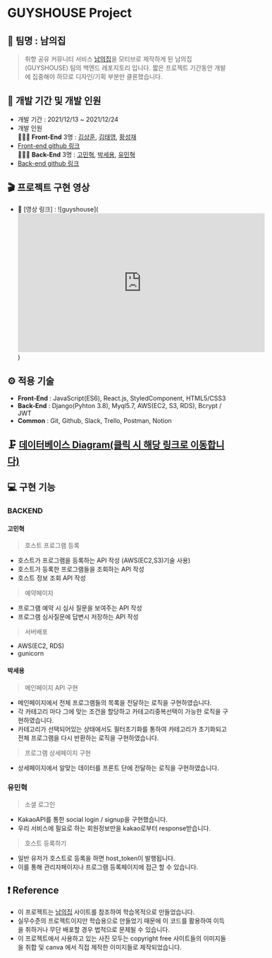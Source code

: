 #  GUYSHOUSE Project

## 🎇 팀명 : 남의집

> 취향 공유 커뮤니티 서비스 [남의집](https://naamezip.com/)을 모티브로 제작하게 된 남의집(GUYSHOUSE) 팀의 백엔드 레포지토리 입니다.
> 짧은 프로젝트 기간동안 개발에 집중해야 하므로 디자인/기획 부분만 클론했습니다.

## 📅 개발 기간 및 개발 인원

- 개발 기간 : 2021/12/13 ~ 2021/12/24
- 개발 인원 <br/>
 👨‍👧‍👦 **Front-End** 3명 : [김상훈](https://github.com/Ho0on), [김태영](https://github.com/Moro-yong), [황성재](https://github.com/seongjae0325
)<br/>
- [Front-end github 링크](https://github.com/wecode-bootcamp-korea/27-2nd-GuysHouse-frontend)<br/>
 👨‍👧‍👦 **Back-End** 3명 : [고민혁](https://github.com/MinhyukK0), [박세용](https://github.com/se-yong
), [유민혁](https://github.com/MinHyeouk
)<br/>
- [Back-end github 링크](https://github.com/wecode-bootcamp-korea/27-2nd-GuysHouse-backend)

## 🎬 프로젝트 구현 영상

- 🔗 [영상 링크] : ![guyshouse](<iframe width="560" height="315" src="https://www.youtube.com/embed/F6Sg-UZp1NY" title="YouTube video player" frameborder="0" allow="accelerometer; autoplay; clipboard-write; encrypted-media; gyroscope; picture-in-picture" allowfullscreen></iframe>)

## ⚙ 적용 기술
- **Front-End** : JavaScript(ES6), React.js, StyledComponent, HTML5/CSS3
- **Back-End** : Django(Pyhton 3.8), Myql5.7, AWS(EC2, S3, RDS), Bcrypt / JWT
- **Common** : Git, Github, Slack, Trello, Postman, Notion

## 🗜 [데이터베이스 Diagram(클릭 시 해당 링크로 이동합니다)](https://dbdiagram.io/d/61b6b6908c901501c0ecdb28)

## 💻 구현 기능
### BACKEND
#### 고민혁

> 호스트 프로그램 등록
- 호스트가 프로그램을 등록하는 API 작성 (AWS(EC2,S3)기술 사용)
- 호스트가 등록한 프로그램들을 조회하는 API 작성
- 호스트 정보 조회 API 작성

> 예약페이지
- 프로그램 예약 시 심사 질문을 보여주는 API 작성
- 프로그램 심사질문에 답변시 저장하는 API 작성

> 서버배포
- AWS(EC2, RDS)
- gunicorn


#### 박세용

> 메인페이지 API 구현

- 메인페이지에서 전체 프로그램들의 목록을 전달하는 로직을 구현하였습니다.
- 각 카테고리 마다 그에 맞는 조건을 할당하고 카테고리중복선택이 가능한 로직을 구현하였습니다.
- 카테고리가 선택되어있는 상태에서도 필터초기화를 통하여 카테고리가 초기화되고 전체 프로그램을 다시 반환하는 로직을 구현하였습니다.

> 프로그램 상세페이지 구현

- 상세페이지에서 알맞는 데이터를 프론트 단에 전달하는 로직을 구현하였습니다.

### 유민혁

> 소셜 로그인
- KakaoAPI를 통한 social login / signup을 구현했습니다.
- 우리 서비스에 필요로 하는 회원정보만을 kakao로부터 response받습니다.

> 호스트 등록하기
- 일반 유저가 호스트로 등록을 하면 host_token이 발행됩니다.
- 이를 통해 관리자페이지나 프로그램 등록페이지에 접근 할 수 있습니다.

## ❗ Reference
- 이 프로젝트는 [남의집](https://naamezip.com/) 사이트를 참조하여 학습목적으로 만들었습니다.
- 실무수준의 프로젝트이지만 학습용으로 만들었기 때문에 이 코드를 활용하여 이득을 취하거나 무단 배포할 경우 법적으로 문제될 수 있습니다.
- 이 프로젝트에서 사용하고 있는 사진 모두는 copyright free 사이트들의 이미지들을 취합 및 canva 에서 직접 제작한 이미지들로 제작되었습니다.
